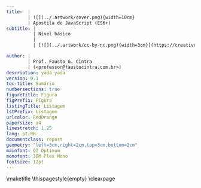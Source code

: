```yaml
---
title:  |
        | ![](../.artwork/cover.png){width=10cm}  
        | Apostila de JavaScript (ES6+)
subtitle: |
          | Nível básico
          |
          | [![](../.artwork/cc-by-nc.png){width=3cm}](https://creativecommons.org/licenses/by-nc/4.0/deed.pt_BR)

author: |
        | Prof. Fausto G. Cintra
        | (<professor@faustocintra.com.br>)
description: yada yada
version: 0.1
toc-title: Sumário
numbersections: true
figureTitle: Figura
figPrefix: Figura
listingTitle: Listagem
lstPrefix: Listagem
urlcolor: RedOrange
papersize: a4
linestretch: 1.25
lang: pt-BR
documentclass: report
geometry: "left=3cm,right=2cm,top=3cm,bottom=2cm"
mainfont: QT Optimum
monofont: IBM Plex Mono
fontsize: 12pt
---
```


\maketitle
\thispagestyle{empty}
\clearpage